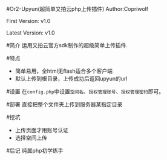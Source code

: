 #Or2-Upyun(超简单又拍云php上传插件)
Author:Copriwolf

First  Version: v1.0

Latest Version: v1.0

#简介
运用又拍云官方sdk制作的超级简单上传插件.

#特点
- 简单易用，全html无flash适合多个客户端
- 默认上传到根目录，上传成功后返回upyun的url

#设置
在`config.php`中设置`空间名`、`授权管理账号`、`授权管理密码`即可。

#部署
直接把整个文件夹上传到服务器某指定目录

#挖坑
- 上传页面才用账号认证
- 选择空间上传

#后记
纯属php初学练手